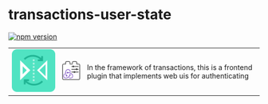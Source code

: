 # transactions-user-state
[![npm version](https://badge.fury.io/js/transactions-user-state.svg)](https://badge.fury.io/js/transactions-user-state)

<table>
  <td>
    <img src="https://raw.githubusercontent.com/Ledoux/transactions-user-state/master/icon.png" alt="icon" title="made by @cecilesnips"/>
  </td>
  <td>
    <img src="https://raw.githubusercontent.com/Ledoux/transactions-user-state/master/transactions-user-state.png" alt="icon" title="made by @cecilesnips"/>
  </td>
  <td>
    In the framework of transactions, this is a frontend plugin that implements web uis for authenticating
  </td>
</table>
